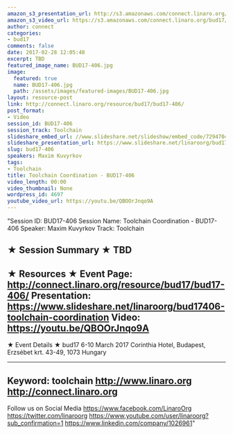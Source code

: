 ```yaml
---
amazon_s3_presentation_url: http://s3.amazonaws.com/connect.linaro.org/bud17/Presentations/BUD17-406%20-%20Toolchain%20Coordination.pdf
amazon_s3_video_url: https://s3.amazonaws.com/connect.linaro.org/bud17/Videos/Thursday/BUD17-406%20Toolchain%20Coordination.mp4
author: connect
categories:
- bud17
comments: false
date: 2017-02-28 12:05:48
excerpt: TBD
featured_image_name: BUD17-406.jpg
image:
  featured: true
  name: BUD17-406.jpg
  path: /assets/images/featured-images/BUD17-406.jpg
layout: resource-post
link: http://connect.linaro.org/resource/bud17/bud17-406/
post_format:
- Video
session_id: BUD17-406
session_track: Toolchain
slideshare_embed_url: //www.slideshare.net/slideshow/embed_code/72947040
slideshare_presentation_url: https://www.slideshare.net/linaroorg/bud17406-toolchain-coordination
slug: bud17-406
speakers: Maxim Kuvyrkov
tags:
- Toolchain
title: Toolchain Coordination - BUD17-406
video_length: 00:00
video_thumbnail: None
wordpress_id: 4697
youtube_video_url: https://youtu.be/QBOOrJnqo9A
---
```


"Session ID: BUD17-406
Session Name: Toolchain Coordination - BUD17-406
Speaker: Maxim Kuvyrkov
Track: Toolchain


★ Session Summary ★
TBD
---------------------------------------------------
★ Resources ★
Event Page: http://connect.linaro.org/resource/bud17/bud17-406/
Presentation: https://www.slideshare.net/linaroorg/bud17406-toolchain-coordination
Video: https://youtu.be/QBOOrJnqo9A
 ---------------------------------------------------

★ Event Details ★
bud17
6-10 March 2017
Corinthia Hotel, Budapest,
Erzsébet krt. 43-49,
1073 Hungary

---------------------------------------------------
Keyword: toolchain
http://www.linaro.org
http://connect.linaro.org
---------------------------------------------------
Follow us on Social Media
https://www.facebook.com/LinaroOrg
https://twitter.com/linaroorg
https://www.youtube.com/user/linaroorg?sub_confirmation=1
https://www.linkedin.com/company/1026961"